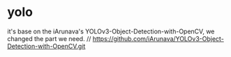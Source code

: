 # yolo
it's base on the iArunava's YOLOv3-Object-Detection-with-OpenCV, we changed the part we need.
// https://github.com/iArunava/YOLOv3-Object-Detection-with-OpenCV.git
